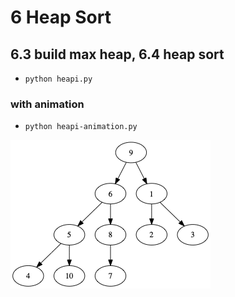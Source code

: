 # 6 Heap Sort

## 6.3 build max heap, 6.4 heap sort
- `python heapi.py`

### with animation
- `python heapi-animation.py`

![building animation](./figure/building-heap.gif)


